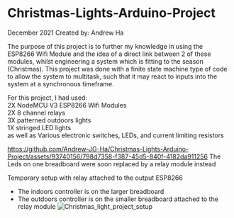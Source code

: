 # Christmas-Lights-Arduino-Project
December 2021
Created by: Andrew Ha

The purpose of this project is to further my knowledge in using the ESP8266 Wifi Module and the idea of a direct link between 2 of these modules, whilst engineering a system which is fitting to the season (Christmas). This project was done with a finite state machine type of code to allow the system to multitask, such that it may react to inputs into the system at a synchronous timeframe.

For this project, I had used:<br/>
  2X NodeMCU V3 ESP8266 Wifi Modules<br/>
  2X 8 channel relays<br/>
  3X patterned outdoors lights<br/>
  1X stringed LED lights<br/>
  as well as Various electronic switches, LEDs, and current limiting resistors

https://github.com/Andrew-JG-Ha/Christmas-Lights-Arduino-Project/assets/93740156/798d7358-f387-45d5-840f-4182da911256
The Leds on one breadboard were soon replaced by a relay module instead


Temporary setup with relay attached to the output ESP8266
- The indoors controller is on the larger breadboard
- The outdoors controller is on the smaller breadboard attached to the relay module
  ![Christmas_light_project_setup](https://github.com/Andrew-JG-Ha/Christmas-Lights-Arduino-Project/assets/93740156/5a3c9f29-63e6-4b96-9f63-e2f833b5c62e)
